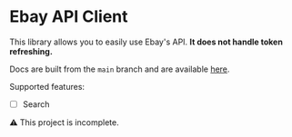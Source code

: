 # Ebay API Client
This library allows you to easily use Ebay's API. **It does not handle token refreshing.**

Docs are built from the `main` branch and are available [here](https://br0kenpixel.github.io/ebay_easy_api/ebay_easy_api/index.html).

Supported features:
- [ ] Search

⚠️ This project is incomplete.
